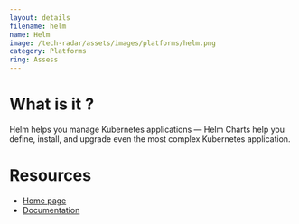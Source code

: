 ```yaml
---
layout: details
filename: helm 
name: Helm
image: /tech-radar/assets/images/platforms/helm.png
category: Platforms
ring: Assess
---
```


# What is it ?
Helm helps you manage Kubernetes applications — Helm Charts help you define, install, and upgrade even the most complex Kubernetes application.



# Resources
- [Home page](https://helm.sh/)
- [Documentation](https://helm.sh/docs/)

